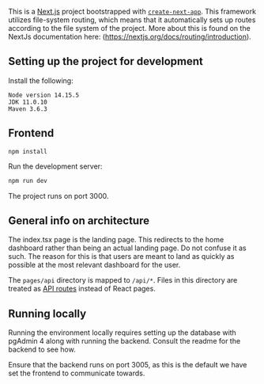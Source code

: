 This is a [Next.js](https://nextjs.org/) project bootstrapped with [`create-next-app`](https://github.com/vercel/next.js/tree/canary/packages/create-next-app). This framework utilizes file-system routing, which means that it automatically sets up routes according to the file system of the project. More about this is found on the NextJs documentation here: (https://nextjs.org/docs/routing/introduction).

## Setting up the project for development

Install the following:

```
Node version 14.15.5
JDK 11.0.10
Maven 3.6.3
```

## Frontend

```
npm install
```

Run the development server:

```bash
npm run dev
```

The project runs on port 3000.

## General info on architecture

The index.tsx page is the landing page. This redirects to the home dashboard rather than being an actual landing page. Do not confuse it as such. The reason for this is that users are meant to land as quickly as possible at the most relevant dashboard for the user.

The `pages/api` directory is mapped to `/api/*`. Files in this directory are treated as [API routes](https://nextjs.org/docs/api-routes/introduction) instead of React pages.

## Running locally

Running the environment locally requires setting up the database with pgAdmin 4 along with running the backend. Consult the readme for the backend to see how.

Ensure that the backend runs on port 3005, as this is the default we have set the frontend to communicate towards.

